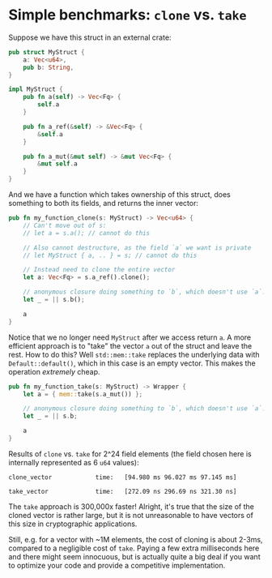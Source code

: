 # Simple benchmarks: `clone` vs. `take`

Suppose we have this struct in an external crate:
```rust
pub struct MyStruct {
    a: Vec<u64>,
    pub b: String,
}

impl MyStruct {
    pub fn a(self) -> Vec<Fq> {
        self.a
    }

    pub fn a_ref(&self) -> &Vec<Fq> {
        &self.a
    }

    pub fn a_mut(&mut self) -> &mut Vec<Fq> {
        &mut self.a
    }
}
```



And we have a function which takes ownership of this struct, does something to both its fields, and returns the inner vector:

```rust
pub fn my_function_clone(s: MyStruct) -> Vec<u64> {
    // Can't move out of s:
    // let a = s.a(); // cannot do this

    // Also cannot destructure, as the field `a` we want is private
    // let MyStruct { a, .. } = s; // cannot do this

    // Instead need to clone the entire vector
    let a: Vec<Fq> = s.a_ref().clone();

    // anonymous closure doing something to `b`, which doesn't use `a`.
    let _ = || s.b();

    a
}
```

Notice that we no longer need `MyStruct` after we access return `a`. 
A more efficient approach is to "take" the vector `a` out of the struct and leave the rest. How to do this? Well `std::mem::take` replaces the underlying data with `Default::default()`, which in this case is an empty vector. This makes the operation *extremely* cheap.

```rust
pub fn my_function_take(s: MyStruct) -> Wrapper {
    let a = { mem::take(s.a_mut()) };

    // anonymous closure doing something to `b`, which doesn't use `a`.
    let _ = || s.b;

    a
}
```


Results of `clone` vs. `take` for 2^24 field elements (the field chosen here is internally represented as 6 `u64` values):
```
clone_vector            time:   [94.980 ms 96.027 ms 97.145 ms]

take_vector             time:   [272.09 ns 296.69 ns 321.30 ns]
```

The `take` approach is 300,000x faster! Alright, it's true that the size of the cloned vector is rather large, but it is not unreasonable to have vectors of this size in cryptographic applications.

Still, e.g. for a vector with ~1M elements, the cost of cloning is about 2-3ms, compared to a negligible cost of `take`. Paying a few extra milliseconds here and there might seem innocuous, but is actually quite a big deal if you want to optimize your code and provide a competitive implementation.